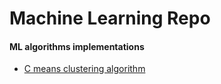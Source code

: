 # Machine Learning Repo

#### ML algorithms implementations

  - [C means clustering algorithm](https://github.com/Marwan-Mostafa7/Master_ML/blob/master/01_cmeans.ipynb)

